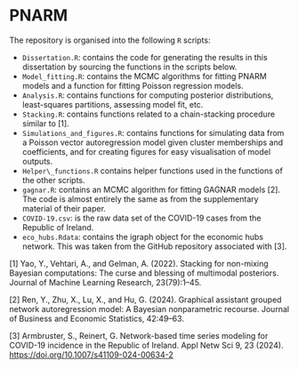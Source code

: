 # PNARM

The repository is organised into the following `R` scripts: 
- `Dissertation.R`: contains the code for generating the results in this dissertation by sourcing the functions in the scripts below.
- `Model_fitting.R`: contains the MCMC algorithms for fitting PNARM models and a function for fitting Poisson regression models.
- `Analysis.R`: contains functions for computing posterior distributions, least-squares partitions, assessing model fit, etc.
- `Stacking.R`: contains functions related to a chain-stacking procedure similar to [1].
- `Simulations_and_figures.R`: contains functions for simulating data from a Poisson vector autoregression model given cluster memberships and coefficients, and for creating figures for easy visualisation of model outputs.
- `Helper\_functions.R` contains helper functions used in the functions of the other scripts.
- `gagnar.R`: contains an MCMC algorithm for fitting GAGNAR models [2]. The code is almost entirely the same as from the supplementary material of their paper.
- `COVID-19.csv`: is the raw data set of the COVID-19 cases from the Republic of Ireland.
- `eco_hubs.Rdata`: contains the igraph object for the economic hubs network. This was taken from the GitHub repository associated with [3]. 

[1]  Yao, Y., Vehtari, A., and Gelman, A. (2022). Stacking for non-mixing Bayesian computations: The curse and blessing of multimodal posteriors. Journal of Machine Learning Research, 23(79):1–45.

[2]  Ren, Y., Zhu, X., Lu, X., and Hu, G. (2024). Graphical assistant grouped network autoregression model: A Bayesian nonparametric recourse. Journal of Business and Economic Statistics, 42:49–63.

[3] Armbruster, S., Reinert, G. Network-based time series modeling for COVID-19 incidence in the Republic of Ireland. Appl Netw Sci 9, 23 (2024). https://doi.org/10.1007/s41109-024-00634-2
